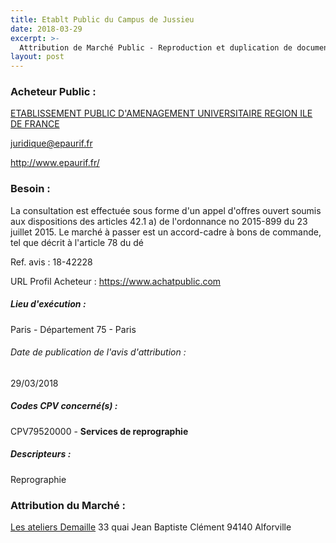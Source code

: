 ```yaml
---
title: Etablt Public du Campus de Jussieu
date: 2018-03-29
excerpt: >-
  Attribution de Marché Public - Reproduction et duplication de documents administratifs, techniques et de communication
layout: post
---
```


### Acheteur Public : 
<a href="/acheteur-132/siren-180092058"> ETABLISSEMENT PUBLIC D'AMENAGEMENT UNIVERSITAIRE REGION ILE DE FRANCE</a><br/>



juridique@epaurif.fr


http://www.epaurif.fr/
### Besoin :

La consultation est effectuée sous forme d'un appel d'offres ouvert soumis aux dispositions des articles 42.1 a) de l'ordonnance no 2015-899 du 23 juillet 2015. Le marché à passer est un accord-cadre à bons de commande, tel que décrit à l'article 78 du dé

Ref. avis : 18-42228

URL Profil Acheteur : https://www.achatpublic.com

##### Lieu d'exécution :

Paris - Département 75 - Paris

###### Date de publication de l'avis d'attribution : 
29/03/2018

##### Codes CPV concerné(s) :
CPV79520000 - **Services de reprographie** <br/>

##### Descripteurs :
Reprographie <br/>

### Attribution du Marché :
<a href="/entreprise-544/siren-303753404"> Les ateliers Demaille</a>    33 quai Jean Baptiste Clément 94140 Alforville <br/>
